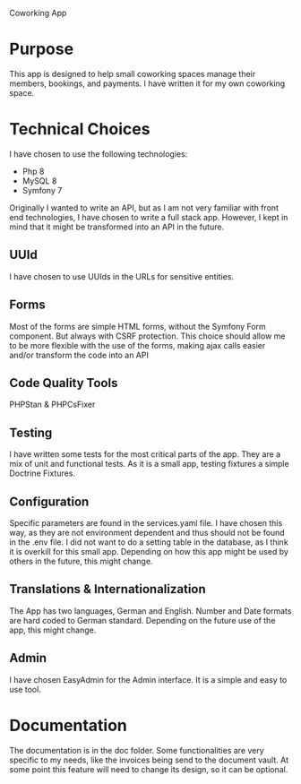 Coworking App

# Purpose
This app is designed to help small coworking spaces manage their members, bookings, and payments.
I have written it for my own coworking space. 

# Technical Choices
I have chosen to use the following technologies:
- Php 8
- MySQL 8
- Symfony 7

Originally I wanted to write an API, but as I am not very familiar with front end technologies, I have chosen to write a full stack app.
However, I kept in mind that it might be transformed into an API in the future.

## UUId
I have chosen to use UUIds in the URLs for sensitive entities.

## Forms
Most of the forms are simple HTML forms, without the Symfony Form component. But always with CSRF protection. 
This choice should allow me to be more flexible with the use of the forms, making ajax calls easier and/or transform the code into an API

## Code Quality Tools
PHPStan & PHPCsFixer

## Testing
I have written some tests for the most critical parts of the app.
They are a mix of unit and functional tests.
As it is a small app, testing fixtures a simple Doctrine Fixtures. 

## Configuration 
Specific parameters are found in the services.yaml file. I have chosen this way, as they are not environment dependent
and thus should not be found in the .env file. 
I did not want to do a setting table in the database, as I think it is overkill for this small app.
Depending on how this app might be used by others in the future, this might change.

## Translations & Internationalization
The App has two languages, German and English. Number and Date formats are hard coded to German standard.
Depending on the future use of the app, this might change.

## Admin
I have chosen EasyAdmin for the Admin interface. It is a simple and easy to use tool.


# Documentation
The documentation is in the doc folder.
Some functionalities are very specific to my needs, like the invoices being send to the document vault.
At some point this feature will need to change its design, so it can be optional. 